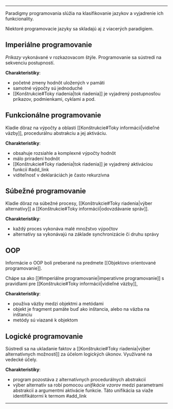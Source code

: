 ***********
Paradigmy programovania slúžia na klasifikovanie jazykov a vyjadrenie ich funkcionality.

Niektoré programovacie jazyky sa skladajú aj z viacerých paradigiem.

## Imperiálne programovanie
*Príkazy* vykonávané v rozkazovacom štýle. Programovanie sa sústredí na sekvenciu postupností.

**Charakteristiky**:
- početné zmeny hodnôt uložených v pamäti
- samotné výpočty sú jednoduché
- [[Konštrukcie#Toky riadenia|tok riadenia]] je vyjadrený postupnosťou príkazov, podmienkami, cyklami a pod.
## Funkcionálne programovanie
Kladie dôraz na výpočty a oblasti [[Konštrukcie#Toky informácií|vidieľné väzby]], procedurálnu abstrakciu a jej aktiváciu.

**Charakteristiky**:
- obsahuje rozsiahle a komplexné výpočty hodnôt
- málo priradení hodnôt
- [[Konštrukcie#Toky riadenia|tok riadenia]] je vyjadrený aktiváciou funkcií
#add_link 
- viditeľnosť v deklaráciách je často rekurzívna
## Súbežné programovanie
Kladie dôraz na súbežné procesy, [[Konštrukcie#Toky riadenia|výber alternatívy]] a [[Konštrukcie#Toky informácií|odovzdávanie správ]].

**Charakteristiky**:
- každý proces vykonáva malé množstvo výpočtov
- alternatívy sa vykonávajú na základe synchronizácie či druhu správy
## OOP
Informácie o OOP boli preberané na predmete [[Objektovo orientované programovanie]].

Chápe sa ako [[#Imperiálne programovanie|imperatívne programovanie]] s pravidlami pre [[Konštrukcie#Toky informácií|vidieľné väzby]],

**Charakteristiky**:
- používa väzby medzi objektmi a metódami
- objekt je fragment pamäte buď ako inštancia, alebo na väzba na inštanciu
- metódy sú viazané k objektom

## Logické programovanie
Sústredí sa na ukladanie faktov a  [[Konštrukcie#Toky riadenia|výber alternatívnych možností]]  za účelom logických úkonov. Využívané na vedecké účely.

**Charakteristiky**:
- program pozostáva z alternatívnych procedurálnych abstrakcií
- výber alternatív sa robí pomocou *unifikácie vzorov* medzi parametrami abstrakcií a argumentmi aktivácie funkcie. Táto unifikácia sa viaže identifikátormi k termom
#add_link 

---